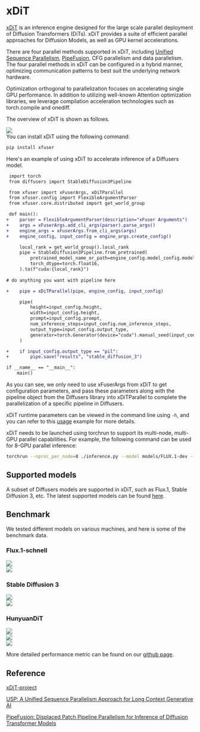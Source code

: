 # xDiT

[xDiT](https://github.com/xdit-project/xDiT) is an inference engine designed for the large scale parallel deployment of Diffusion Transformers (DiTs). xDiT provides a suite of efficient parallel approaches for Diffusion Models, as well as GPU kernel accelerations.

There are four parallel methods supported in xDiT, including [Unified Sequence Parallelism](https://huggingface.co/papers/2405.07719), [PipeFusion](https://huggingface.co/papers/2405.14430), CFG parallelism and data parallelism. The four parallel methods in xDiT can be configured in a hybrid manner, optimizing communication patterns to best suit the underlying network hardware.

Optimization orthogonal to parallelization focuses on accelerating single GPU performance. In addition to utilizing well-known Attention optimization libraries, we leverage compilation acceleration technologies such as torch.compile and onediff.

The overview of xDiT is shown as follows.

<div class="flex justify-center">
    <img src="https://huggingface.co/datasets/xDiT/documentation-images/resolve/main/methods/xdit_overview.png">
</div>
You can install xDiT using the following command:


```bash
pip install xfuser
```

Here's an example of using xDiT to accelerate inference of a Diffusers model.

```diff
 import torch
 from diffusers import StableDiffusion3Pipeline

 from xfuser import xFuserArgs, xDiTParallel
 from xfuser.config import FlexibleArgumentParser
 from xfuser.core.distributed import get_world_group

 def main():
+    parser = FlexibleArgumentParser(description="xFuser Arguments")
+    args = xFuserArgs.add_cli_args(parser).parse_args()
+    engine_args = xFuserArgs.from_cli_args(args)
+    engine_config, input_config = engine_args.create_config()

     local_rank = get_world_group().local_rank
     pipe = StableDiffusion3Pipeline.from_pretrained(
         pretrained_model_name_or_path=engine_config.model_config.model,
         torch_dtype=torch.float16,
     ).to(f"cuda:{local_rank}")
    
# do anything you want with pipeline here

+    pipe = xDiTParallel(pipe, engine_config, input_config)

     pipe(
         height=input_config.height,
         width=input_config.height,
         prompt=input_config.prompt,
         num_inference_steps=input_config.num_inference_steps,
         output_type=input_config.output_type,
         generator=torch.Generator(device="cuda").manual_seed(input_config.seed),
     )

+    if input_config.output_type == "pil":
+        pipe.save("results", "stable_diffusion_3")

if __name__ == "__main__":
    main()

```

As you can see, we only need to use xFuserArgs from xDiT to get configuration parameters, and pass these parameters along with the pipeline object from the Diffusers library into xDiTParallel to complete the parallelization of a specific pipeline in Diffusers.

xDiT runtime parameters can be viewed in the command line using `-h`, and you can refer to this [usage](https://github.com/xdit-project/xDiT?tab=readme-ov-file#2-usage) example for more details.

xDiT needs to be launched using torchrun to support its multi-node, multi-GPU parallel capabilities. For example, the following command can be used for 8-GPU parallel inference:

```bash
torchrun --nproc_per_node=8 ./inference.py --model models/FLUX.1-dev --data_parallel_degree 2 --ulysses_degree 2 --ring_degree 2 --prompt "A snowy mountain" "A small dog" --num_inference_steps 50
```

## Supported models

A subset of Diffusers models are supported in xDiT, such as Flux.1, Stable Diffusion 3, etc. The latest supported models can be found [here](https://github.com/xdit-project/xDiT?tab=readme-ov-file#-supported-dits).

## Benchmark
We tested different models on various machines, and here is some of the benchmark data.

### Flux.1-schnell
<div class="flex justify-center">
    <img src="https://huggingface.co/datasets/xDiT/documentation-images/resolve/main/performance/flux/Flux-2k-L40.png">
</div>


<div class="flex justify-center">
    <img src="https://huggingface.co/datasets/xDiT/documentation-images/resolve/main/performance/flux/Flux-2K-A100.png">
</div>

### Stable Diffusion 3
<div class="flex justify-center">
    <img src="https://huggingface.co/datasets/xDiT/documentation-images/resolve/main/performance/sd3/L40-SD3.png">
</div>

<div class="flex justify-center">
    <img src="https://huggingface.co/datasets/xDiT/documentation-images/resolve/main/performance/sd3/A100-SD3.png">
</div>

### HunyuanDiT
<div class="flex justify-center">
    <img src="https://huggingface.co/datasets/xDiT/documentation-images/resolve/main/performance/hunuyuandit/L40-HunyuanDiT.png">
</div>

<div class="flex justify-center">
    <img src="https://huggingface.co/datasets/xDiT/documentation-images/resolve/main/performance/hunuyuandit/V100-HunyuanDiT.png">
</div>

<div class="flex justify-center">
    <img src="https://huggingface.co/datasets/xDiT/documentation-images/resolve/main/performance/hunuyuandit/T4-HunyuanDiT.png">
</div>

More detailed performance metric can be found on our [github page](https://github.com/xdit-project/xDiT?tab=readme-ov-file#perf).

## Reference

[xDiT-project](https://github.com/xdit-project/xDiT)

[USP: A Unified Sequence Parallelism Approach for Long Context Generative AI](https://huggingface.co/papers/2405.07719)

[PipeFusion: Displaced Patch Pipeline Parallelism for Inference of Diffusion Transformer Models](https://huggingface.co/papers/2405.14430)